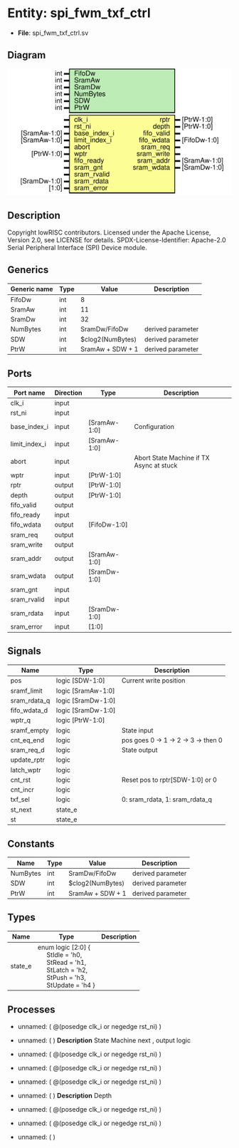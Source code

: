 # Entity: spi_fwm_txf_ctrl

- **File**: spi_fwm_txf_ctrl.sv
## Diagram

![Diagram](spi_fwm_txf_ctrl.svg "Diagram")
## Description

Copyright lowRISC contributors.
 Licensed under the Apache License, Version 2.0, see LICENSE for details.
 SPDX-License-Identifier: Apache-2.0
 Serial Peripheral Interface (SPI) Device module.
 
## Generics

| Generic name | Type | Value            | Description       |
| ------------ | ---- | ---------------- | ----------------- |
| FifoDw       | int  | 8                |                   |
| SramAw       | int  | 11               |                   |
| SramDw       | int  | 32               |                   |
| NumBytes     | int  | SramDw/FifoDw    | derived parameter |
| SDW          | int  | $clog2(NumBytes) | derived parameter |
| PtrW         | int  | SramAw + SDW + 1 | derived parameter |
## Ports

| Port name     | Direction | Type         | Description                              |
| ------------- | --------- | ------------ | ---------------------------------------- |
| clk_i         | input     |              |                                          |
| rst_ni        | input     |              |                                          |
| base_index_i  | input     | [SramAw-1:0] | Configuration                            |
| limit_index_i | input     | [SramAw-1:0] |                                          |
| abort         | input     |              | Abort State Machine if TX Async at stuck |
| wptr          | input     | [PtrW-1:0]   |                                          |
| rptr          | output    | [PtrW-1:0]   |                                          |
| depth         | output    | [PtrW-1:0]   |                                          |
| fifo_valid    | output    |              |                                          |
| fifo_ready    | input     |              |                                          |
| fifo_wdata    | output    | [FifoDw-1:0] |                                          |
| sram_req      | output    |              |                                          |
| sram_write    | output    |              |                                          |
| sram_addr     | output    | [SramAw-1:0] |                                          |
| sram_wdata    | output    | [SramDw-1:0] |                                          |
| sram_gnt      | input     |              |                                          |
| sram_rvalid   | input     |              |                                          |
| sram_rdata    | input     | [SramDw-1:0] |                                          |
| sram_error    | input     | [1:0]        |                                          |
## Signals

| Name         | Type               | Description                         |
| ------------ | ------------------ | ----------------------------------- |
| pos          | logic [SDW-1:0]    | Current write position              |
| sramf_limit  | logic [SramAw-1:0] |                                     |
| sram_rdata_q | logic [SramDw-1:0] |                                     |
| fifo_wdata_d | logic [SramDw-1:0] |                                     |
| wptr_q       | logic [PtrW-1:0]   |                                     |
| sramf_empty  | logic              | State input                         |
| cnt_eq_end   | logic              | pos goes 0 -> 1 -> 2 -> 3 -> then 0 |
| sram_req_d   | logic              | State output                        |
| update_rptr  | logic              |                                     |
| latch_wptr   | logic              |                                     |
| cnt_rst      | logic              | Reset pos to rptr[SDW-1:0] or 0     |
| cnt_incr     | logic              |                                     |
| txf_sel      | logic              | 0: sram_rdata, 1: sram_rdata_q      |
| st_next      | state_e            |                                     |
| st           | state_e            |                                     |
## Constants

| Name     | Type | Value            | Description       |
| -------- | ---- | ---------------- | ----------------- |
| NumBytes | int  | SramDw/FifoDw    | derived parameter |
| SDW      | int  | $clog2(NumBytes) | derived parameter |
| PtrW     | int  | SramAw + SDW + 1 | derived parameter |
## Types

| Name    | Type                                                                                                                                                                                                                                                                                                          | Description |
| ------- | ------------------------------------------------------------------------------------------------------------------------------------------------------------------------------------------------------------------------------------------------------------------------------------------------------------- | ----------- |
| state_e | enum logic [2:0] {<br><span style="padding-left:20px">     StIdle   = 'h0,<br><span style="padding-left:20px">     StRead   = 'h1,<br><span style="padding-left:20px">     StLatch  = 'h2,<br><span style="padding-left:20px">     StPush   = 'h3,<br><span style="padding-left:20px">     StUpdate = 'h4   } |             |
## Processes
- unnamed: ( @(posedge clk_i or negedge rst_ni) )
- unnamed: (  )
**Description**
State Machine next , output logic

- unnamed: ( @(posedge clk_i or negedge rst_ni) )
- unnamed: ( @(posedge clk_i or negedge rst_ni) )
- unnamed: ( @(posedge clk_i or negedge rst_ni) )
- unnamed: (  )
**Description**
Depth

- unnamed: ( @(posedge clk_i or negedge rst_ni) )
- unnamed: ( @(posedge clk_i or negedge rst_ni) )
- unnamed: (  )
